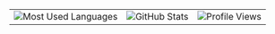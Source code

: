 

<table align="center">
  <tr>
    <td>
      <img src="https://github-readme-stats.vercel.app/api/top-langs?username=prashantx02&show_icons=true&locale=en&layout=compact&theme=dark&hide_border=true&title_color=red&langs_count=8&custom_title=Most%20Used%20Languages&bg_color=0d1117&text_color=ffffff&border_color=30363d&bar_color=red&bar_color_secondary=white" alt="Most Used Languages" />
    </td>
    <td>
      <img src="https://github-readme-stats.vercel.app/api?username=prashantx02&show_icons=true&locale=en&theme=dark&hide_border=true&title_color=red&icon_color=red&text_color=ffffff&bg_color=0d1117" alt="GitHub Stats" />
    </td>
    <td>
      <img src="https://komarev.com/ghpvc/?username=prashantx02&label=Souls%20Claimed&color=red&style=flat" alt="Profile Views" />
    </td>
  </tr>
</table>
